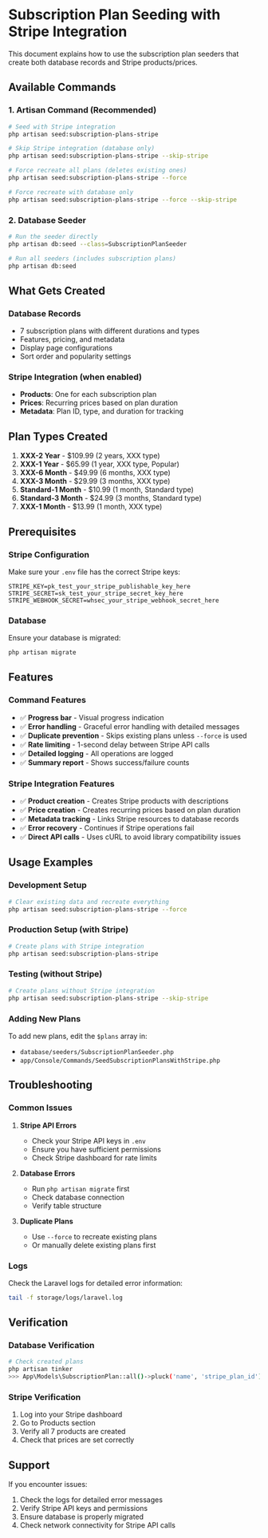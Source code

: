 # Subscription Plan Seeding with Stripe Integration

This document explains how to use the subscription plan seeders that create both database records and Stripe products/prices.

## Available Commands

### 1. Artisan Command (Recommended)
```bash
# Seed with Stripe integration
php artisan seed:subscription-plans-stripe

# Skip Stripe integration (database only)
php artisan seed:subscription-plans-stripe --skip-stripe

# Force recreate all plans (deletes existing ones)
php artisan seed:subscription-plans-stripe --force

# Force recreate with database only
php artisan seed:subscription-plans-stripe --force --skip-stripe
```

### 2. Database Seeder
```bash
# Run the seeder directly
php artisan db:seed --class=SubscriptionPlanSeeder

# Run all seeders (includes subscription plans)
php artisan db:seed
```

## What Gets Created

### Database Records
- 7 subscription plans with different durations and types
- Features, pricing, and metadata
- Display page configurations
- Sort order and popularity settings

### Stripe Integration (when enabled)
- **Products**: One for each subscription plan
- **Prices**: Recurring prices based on plan duration
- **Metadata**: Plan ID, type, and duration for tracking

## Plan Types Created

1. **XXX-2 Year** - $109.99 (2 years, XXX type)
2. **XXX-1 Year** - $65.99 (1 year, XXX type, Popular)
3. **XXX-6 Month** - $49.99 (6 months, XXX type)
4. **XXX-3 Month** - $29.99 (3 months, XXX type)
5. **Standard-1 Month** - $10.99 (1 month, Standard type)
6. **Standard-3 Month** - $24.99 (3 months, Standard type)
7. **XXX-1 Month** - $13.99 (1 month, XXX type)

## Prerequisites

### Stripe Configuration
Make sure your `.env` file has the correct Stripe keys:
```env
STRIPE_KEY=pk_test_your_stripe_publishable_key_here
STRIPE_SECRET=sk_test_your_stripe_secret_key_here
STRIPE_WEBHOOK_SECRET=whsec_your_stripe_webhook_secret_here
```

### Database
Ensure your database is migrated:
```bash
php artisan migrate
```

## Features

### Command Features
- ✅ **Progress bar** - Visual progress indication
- ✅ **Error handling** - Graceful error handling with detailed messages
- ✅ **Duplicate prevention** - Skips existing plans unless `--force` is used
- ✅ **Rate limiting** - 1-second delay between Stripe API calls
- ✅ **Detailed logging** - All operations are logged
- ✅ **Summary report** - Shows success/failure counts

### Stripe Integration Features
- ✅ **Product creation** - Creates Stripe products with descriptions
- ✅ **Price creation** - Creates recurring prices based on plan duration
- ✅ **Metadata tracking** - Links Stripe resources to database records
- ✅ **Error recovery** - Continues if Stripe operations fail
- ✅ **Direct API calls** - Uses cURL to avoid library compatibility issues

## Usage Examples

### Development Setup
```bash
# Clear existing data and recreate everything
php artisan seed:subscription-plans-stripe --force
```

### Production Setup (with Stripe)
```bash
# Create plans with Stripe integration
php artisan seed:subscription-plans-stripe
```

### Testing (without Stripe)
```bash
# Create plans without Stripe integration
php artisan seed:subscription-plans-stripe --skip-stripe
```

### Adding New Plans
To add new plans, edit the `$plans` array in:
- `database/seeders/SubscriptionPlanSeeder.php`
- `app/Console/Commands/SeedSubscriptionPlansWithStripe.php`

## Troubleshooting

### Common Issues

1. **Stripe API Errors**
   - Check your Stripe API keys in `.env`
   - Ensure you have sufficient permissions
   - Check Stripe dashboard for rate limits

2. **Database Errors**
   - Run `php artisan migrate` first
   - Check database connection
   - Verify table structure

3. **Duplicate Plans**
   - Use `--force` to recreate existing plans
   - Or manually delete existing plans first

### Logs
Check the Laravel logs for detailed error information:
```bash
tail -f storage/logs/laravel.log
```

## Verification

### Database Verification
```bash
# Check created plans
php artisan tinker
>>> App\Models\SubscriptionPlan::all()->pluck('name', 'stripe_plan_id')
```

### Stripe Verification
1. Log into your Stripe dashboard
2. Go to Products section
3. Verify all 7 products are created
4. Check that prices are set correctly

## Support

If you encounter issues:
1. Check the logs for detailed error messages
2. Verify Stripe API keys and permissions
3. Ensure database is properly migrated
4. Check network connectivity for Stripe API calls
